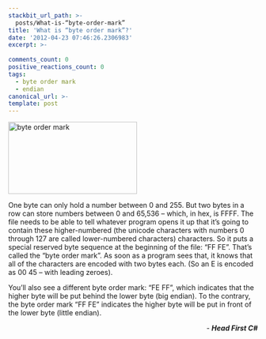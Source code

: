 ```yaml
---
stackbit_url_path: >-
  posts/What-is-“byte-order-mark”
title: 'What is “byte order mark”?'
date: '2012-04-23 07:46:26.2306983'
excerpt: >-
  
comments_count: 0
positive_reactions_count: 0
tags: 
  - byte order mark
  - endian
canonical_url: >-
template: post
---
```

<p><a href="http://www.zizhujy.com/blog/image.axd?picture=image_511.png"><img style="border-bottom: 0px; border-left: 0px; display: inline; border-top: 0px; border-right: 0px" title="byte order mark" border="0" alt="byte order mark" src="http://www.zizhujy.com/blog/image.axd?picture=image_thumb_226.png" width="260" height="146" /></a> </p>  <p>One byte can only hold a number between 0 and 255. But two bytes in a row can store numbers between 0 and 65,536 – which, in hex, is FFFF. The file needs to be able to tell whatever program opens it up that it’s going to contain these higher-numbered (the unicode characters with numbers 0 through 127 are called lower-numbered characters) characters. So it puts a special reserved byte sequence at the beginning of the file: “FF FE”. That’s called the “byte order mark”. As soon as a program sees that, it knows that all of the characters are encoded with two bytes each. (So an E is encoded as 00 45 – with leading zeroes).</p>  <p>You’ll also see a different byte order mark: “FE FF”, which indicates that the higher byte will be put behind the lower byte (big endian). To the contrary, the byte order mark “FF FE” indicates the higher byte will be put in front of the lower byte (little endian). </p>  <p align="right">- <strong><em>Head First C#</em></strong></p>